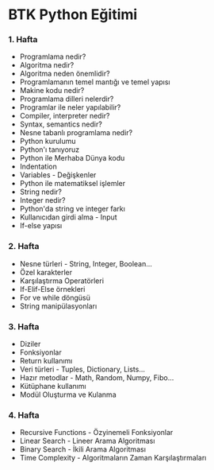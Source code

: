 # BTK Python Eğitimi


### 1. Hafta
- Programlama nedir?
- Algoritma nedir?
- Algoritma neden önemlidir?
- Programlamanın temel mantığı ve temel yapısı
- Makine kodu nedir?
- Programlama dilleri nelerdir?
- Programlar ile neler yapılabilir?
- Compiler, interpreter nedir?
- Syntax, semantics nedir?
- Nesne tabanlı programlama nedir?
- Python kurulumu
- Python'ı tanıyoruz
- Python ile Merhaba Dünya kodu
- Indentation
- Variables - Değişkenler
- Python ile matematiksel işlemler
- String nedir?
- Integer nedir?
- Python'da string ve integer farkı
- Kullanıcıdan girdi alma - Input
- If-else yapısı


### 2. Hafta
- Nesne türleri - String, Integer, Boolean...
- Özel karakterler
- Karşılaştırma Operatörleri
- If-Elif-Else örnekleri
- For ve while döngüsü
- String manipülasyonları


### 3. Hafta
- Diziler
- Fonksiyonlar
- Return kullanımı
- Veri türleri - Tuples, Dictionary, Lists...
- Hazır metodlar - Math, Random, Numpy, Fibo...
- Kütüphane kullanımı
- Modül Oluşturma ve Kulanma


### 4. Hafta
- Recursive Functions - Özyinemeli Fonksiyonlar
- Linear Search - Lineer Arama Algoritması
- Binary Search - İkili Arama Algoritması
- Time Complexity - Algoritmaların Zaman Karşılaştırmaları